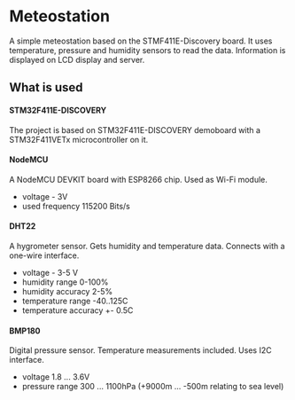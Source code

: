 # Meteostation

A simple meteostation based on the STMF411E-Discovery board. It uses temperature, pressure and humidity sensors to read the data. Information is displayed on LCD display and server.

## What is used
#### STM32F411E-DISCOVERY
The project is based on STM32F411E-DISCOVERY demoboard with a STM32F411VETx microcontroller on it.

#### NodeMCU
A NodeMCU DEVKIT board with ESP8266 chip. Used as Wi-Fi module.
- voltage - 3V
- used frequency 115200 Bits/s

#### DHT22
A hygrometer sensor. Gets humidity and temperature data. Connects with a one-wire interface.
- voltage - 3-5 V
- humidity range 0-100%
- humidity accuracy 2-5%
- temperature range -40..125C
- temperature accuracy +- 0.5C

#### BMP180

Digital pressure sensor. Temperature measurements included. Uses I2C interface.
- voltage 1.8 ... 3.6V
- pressure range 300 ... 1100hPa (+9000m ... -500m relating to sea level)
